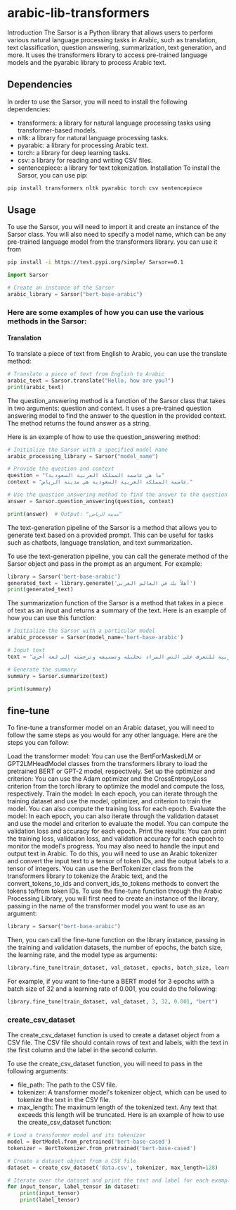 # arabic-lib-transformers
Introduction
The Sarsor is a Python library that allows users to perform various natural language processing tasks in Arabic, such as translation, text classification, question answering, summarization, text generation, and more. It uses the transformers library to access pre-trained language models and the pyarabic library to process Arabic text.

## Dependencies
In order to use the Sarsor, you will need to install the following dependencies:

* transformers: a library for natural language processing tasks using transformer-based models.
* nltk: a library for natural language processing tasks.
* pyarabic: a library for processing Arabic text.
* torch: a library for deep learning tasks.
* csv: a library for reading and writing CSV files.
* sentencepiece: a library for text tokenization.
Installation
To install the Sarsor, you can use pip:

```sh
pip install transformers nltk pyarabic torch csv sentencepiece
```

## Usage
To use the Sarsor, you will need to import it and create an instance of the Sarsor class. You will also need to specify a model name, which can be any pre-trained language model from the transformers library.
you can use it from 
```sh
pip install -i https://test.pypi.org/simple/ Sarsor==0.1
```

```python
import Sarsor

# Create an instance of the Sarsor
arabic_library = Sarsor("bert-base-arabic")
```
### Here are some examples of how you can use the various methods in the Sarsor:

#### Translation
To translate a piece of text from English to Arabic, you can use the translate method:
```python
# Translate a piece of text from English to Arabic
arabic_text = Sarsor.translate("Hello, how are you?")
print(arabic_text)
```
The question_answering method is a function of the Sarsor class that takes in two arguments: question and context. It uses a pre-trained question answering model to find the answer to the question in the provided context. The method returns the found answer as a string.

Here is an example of how to use the question_answering method:
```python
# Initialize the Sarsor with a specified model name
arabic_processing_library = Sarsor("model_name")

# Provide the question and context
question = "ما هي عاصمة المملكة العربية السعودية؟"
context = "عاصمة المملكة العربية السعودية هي مدينة الرياض."

# Use the question_answering method to find the answer to the question in the context
answer = Sarsor.question_answering(question, context)

print(answer)  # Output: "مدينة الرياض"
```
The text-generation pipeline of the Sarsor is a method that allows you to generate text based on a provided prompt. This can be useful for tasks such as chatbots, language translation, and text summarization.

To use the text-generation pipeline, you can call the generate method of the Sarsor object and pass in the prompt as an argument. For example:
```python
library = Sarsor('bert-base-arabic')
generated_text = library.generate('أهلاً بك في العالم العربي')
print(generated_text)
```
The summarization function of the Sarsor is a method that takes in a piece of text as an input and returns a summary of the text. Here is an example of how you can use this function:

```python
# Initialize the Sarsor with a particular model
arabic_processor = Sarsor(model_name='bert-base-arabic')

# Input text
text = "عندما يتم التعامل مع النص العربي، فإن المعالجة اللغوية هي مهمة هامة في تحليل النص. وتتضمن هذه المهمة العديد من الإجراءات التي تساعد في تحليل العبارات والجمل وتحديد المعاني الخاصة بها. كما يتم استخدام معالجة اللغة العربية للتعرف على النص المراد تحليله وتصنيفه وترجمته إلى لغة أخرى."

# Generate the summary
summary = Sarsor.summarize(text)

print(summary)
```
## fine-tune
To fine-tune a transformer model on an Arabic dataset, you will need to follow the same steps as you would for any other language. Here are the steps you can follow:

Load the transformer model: You can use the BertForMaskedLM or GPT2LMHeadModel classes from the transformers library to load the pretrained BERT or GPT-2 model, respectively.
Set up the optimizer and criterion: You can use the Adam optimizer and the CrossEntropyLoss criterion from the torch library to optimize the model and compute the loss, respectively.
Train the model: In each epoch, you can iterate through the training dataset and use the model, optimizer, and criterion to train the model. You can also compute the training loss for each epoch.
Evaluate the model: In each epoch, you can also iterate through the validation dataset and use the model and criterion to evaluate the model. You can compute the validation loss and accuracy for each epoch.
Print the results: You can print the training loss, validation loss, and validation accuracy for each epoch to monitor the model's progress.
You may also need to handle the input and output text in Arabic. To do this, you will need to use an Arabic tokenizer and convert the input text to a tensor of token IDs, and the output labels to a tensor of integers. You can use the BertTokenizer class from the transformers library to tokenize the Arabic text, and the convert_tokens_to_ids and convert_ids_to_tokens methods to convert the tokens to/from token IDs.
To use the fine-tune function through the Arabic Processing Library, you will first need to create an instance of the library, passing in the name of the transformer model you want to use as an argument:
```python
library = Sarsor("bert-base-arabic")
```
Then, you can call the fine-tune function on the library instance, passing in the training and validation datasets, the number of epochs, the batch size, the learning rate, and the model type as arguments:
```python
library.fine_tune(train_dataset, val_dataset, epochs, batch_size, learning_rate, model_type)
```
For example, if you want to fine-tune a BERT model for 3 epochs with a batch size of 32 and a learning rate of 0.001, you could do the following:

```python
library.fine_tune(train_dataset, val_dataset, 3, 32, 0.001, "bert")
```
### create_csv_dataset
The create_csv_dataset function is used to create a dataset object from a CSV file. The CSV file should contain rows of text and labels, with the text in the first column and the label in the second column.

To use the create_csv_dataset function, you will need to pass in the following arguments:

* file_path: The path to the CSV file.
* tokenizer: A transformer model's tokenizer object, which can be used to tokenize the text in the CSV file.
* max_length: The maximum length of the tokenized text. Any text that exceeds this length will be truncated.
Here is an example of how to use the create_csv_dataset function:
```python
# Load a transformer model and its tokenizer
model = BertModel.from_pretrained('bert-base-cased')
tokenizer = BertTokenizer.from_pretrained('bert-base-cased')

# Create a dataset object from a CSV file
dataset = create_csv_dataset('data.csv', tokenizer, max_length=128)

# Iterate over the dataset and print the text and label for each example
for input_tensor, label_tensor in dataset:
    print(input_tensor)
    print(label_tensor)
```
